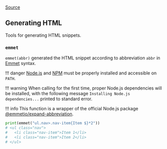 [Source](https://github.com/chuanconggao/extratools/blob/master/extratools/htmltools.py)

## Generating HTML

Tools for generating HTML snippets.

### `emmet`

`emmet(abbr)` generated the HTML snippet according to abbreviation `abbr` in [Emmet](https://docs.emmet.io/abbreviations/) syntax.

!!! danger
    [Node.js](https://nodejs.org/) and [NPM](https://www.npmjs.com/) must be properly installed and accessible on `PATH`.

!!! warning
    When calling for the first time, proper Node.js dependencies will be installed, with the following message `Installing Node.js dependencies...` printed to standard error.

!!! info
    This function is a wrapper of the official Node.js package [@emmetio/expand-abbreviation](https://www.npmjs.com/package/@emmetio/expand-abbreviation).

``` python
print(emmet("ul.nav>.nav-item{Item $}*2"))
# <ul class="nav">
# 	<li class="nav-item">Item 1</li>
# 	<li class="nav-item">Item 2</li>
# </ul>
```
